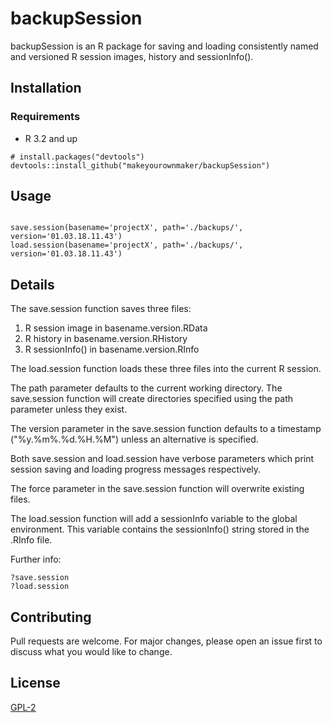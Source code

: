 
# backupSession

backupSession is an R package for saving and loading consistently named and versioned R session images, history and sessionInfo().

## Installation

### Requirements
* R 3.2 and up

```
# install.packages("devtools")
devtools::install_github("makeyourownmaker/backupSession")
```

## Usage

```library(backupSession)

save.session(basename='projectX', path='./backups/', version='01.03.18.11.43')
load.session(basename='projectX', path='./backups/', version='01.03.18.11.43')
```

## Details

The save.session function saves three files: 
1) R session image in basename.version.RData
2) R history in basename.version.RHistory
3) R sessionInfo() in basename.version.RInfo

The load.session function loads these three files into the current R session.

The path parameter defaults to the current working directory.  The save.session function will create directories specified
using the path parameter unless they exist.

The version parameter in the save.session function defaults to a timestamp ("%y.%m%.%d.%H.%M") unless an alternative is specified.

Both save.session and load.session have verbose parameters which print session saving and loading progress messages respectively.

The force parameter in the save.session function will overwrite existing files.

The load.session function will add a sessionInfo<version> variable to the global environment.  This variable contains
the sessionInfo() string stored in the .RInfo file.


Further info:
```
?save.session
?load.session
```


## Contributing
Pull requests are welcome.  For major changes, please open an issue first to discuss what you would like to change.


## License
[GPL-2](https://www.gnu.org/licenses/old-licenses/gpl-2.0.en.html)
